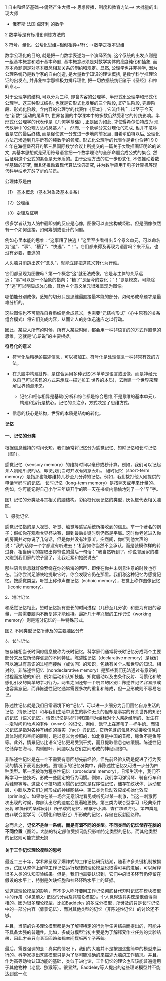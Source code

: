 1 自由和经济基础-->偶然产生大师--> 思想传播，制度和教育方法--> 大批量的出现大师

+ 俄罗斯 法国 匈牙利 的数学

2 数学等是有标准化训练方法的

3 符号，量化，公理化思维+相似相异+转化-->数学之根本思维

数学公理化的目的, 就是把一门数学表述为一个演绎系统, 这个系统的出发点则是一组基本概念和若干基本命题, 基本概念必须是对数学实体的高度纯化和抽象, 而基本命题则是对基本概念相互关系的制约和规定。显然, 公理学也并非神学, 因为公理系统乃是数学家的自由创造, 是大量数学知识的理论概括, 是数学科学推理论证的出发点, 并非象神学那样极力排斥理性, 把一切依据统统归诸于《圣经》和神的意志。

对于公理学的结构, 可以分为三种, 即含内容的公理学、半形式化公理学和形式化公理学。这三种形式结构, 也就是它形式化发展的三个阶段, 即产生阶段, 完善阶段、形式化阶段。含内容的公理学的代表作《原本》, 它流传甚广, 以至于今天在“新数” 运动的尾声中, 世界各国的中学课本中的多数仍然受着它的传统影响。半形式化公理学的代表作是《几何学基础》, 正是因为如此, 才使得希尔伯特成为 现代数学中的公理方法的奠基人” 。 然而, 一个数学分支公理化的完成, 也并不意味着是它的最后终结, 而是促使这一分支进一步地向前发展, 自希尔伯特以后, 公理化方法己渗透到几乎所有的纯数学的领域。形式化公理学的代表作是希尔伯特1 9 0 4 年在海德堡召开的第三届国际数学会议上所提交的一篇关于大致描画证明论的论文, 其基本思想就是采用符号语言把一个数学理论的全部命题变成公式的集合, 然后证明这个公式的集合是无矛盾的。由于公理方法的进一步形式化, 不仅推动着数学基础的研究, 而且还推动着现代算法论的研究, 并为数学应用于电子计算机等现代科学技术开辟了新的前景。

 公理体系是由

（1） 基本概念（基本对象及基本关系）

（2）公理组

（3）定理及证明


很多学者认为人脑中最即刻的反应是心像，图像可以直接构成经验。但是图像依然有一个如何连接，如何筹划或设计的问题。

例如心里本能的思维：“这事糟了快逃！”这里至少看得出５个意义单元，可以命名为“这”、“事”、“糟了”、“快逃”、“！”。它们都来得及再现为语言吗？来不及，也没有必要，要逃的

人头脑只消跳出这个“念头”，就能立即把这意义转化为行动。

它们都呈现为图像吗？第一个概念“这”就无法成像，它是与主体的关系远近；“事”可以是一个抽象的指向；“糟了”是至今的变化；“！”则是模态，可能除了“逃”可以明显成为心像，其他４个意义单元很难呈现为图像。

哪怕能分别成像，感知的切分只是思维最直接最本能的部分，如何形成命题才是最难分析的。

这些图像也不可能靠自身串结组合成意义，也需要“元结构形式”（心中原有的关系组合模式）将它们变成内容，从而让人的身体迅速应之以行动。

因此，某些人所有的时候，所有人某些时候，都会用一种非语言的的方式作直觉的思维，这就是“心语说”的主要根据。

**符号化的意义**

+ 符号化后精确的描述信息，可以被加工。符号化是处理信息一种非常有效的方法。

+ 在头脑中构建世界，是综合运用多种记忆(不单单是语言或图像，而是神经元以自己可以实现的方式来承载--描述加工 世界的本质)，去新建一个世界来理解世界预测未来。
   + 记忆和相似相异是基础(分析和综合都是综合思维,不是思维的基本单元)，构建和运行是核心。记忆的关注点，方式决定了思维方式。

+ 信息的核心是结构，世界的本质是结构的转化。


**记忆**

#### 一、记忆的分类

根据信息维持的时间长短，我们通常将记忆分为感觉记忆、短时记忆和长时记忆（图1）。

感觉记忆（sensory memory）的维持时间以毫秒或秒计算。例如，我们可以记起某人刚刚所说的话，即使我们当时并没有刻意去听。
短时记忆（short-term memory）是指那些能够维持几秒至几分钟的记忆。例如，我们拨打他人刚提供的电话号码时的记忆。
长时记忆（long-term memory）是按照天或年来计量的。例如，你可能记得自己小学三年级开学的第一天在书桌内偷偷地刻了一个“早”字。


图1. 记忆的分类及与其相关的脑结构。彩色框代表记忆的类型，灰色框代表相关脑区。

1、感觉记忆

感觉记忆指的是人视觉、听觉、触觉等感官系统所接收到的信息。举一个著名的例子：假如你在观看世界杯决赛，踢到最后关键时刻仍然是平局。这时你老爸进入你的房间并对你说了几句话，但是你并没有注意听。突然间，你听到他大声的说："我的话你一个字都没有听进去！"机智如你当然不会承认，而是装模作样的转过身，相当确切的提取出你爸说的最后一句话："我当然听到了，你说邻居家的猫又跑到我们家的院子里了，让我赶紧和她说说去”

那些语言信息就好像萦绕在你的脑海的回声，即使在你并未刻意注意的时候也存在。当你尝试足够快地提取它时，你会发现它仍在那里。我们称这种记忆为感觉记忆。按感觉类型，听觉上称作声像记忆（echoic memory），视觉上称作图像记忆（iconic memory）。

2、短时记忆

和感觉记忆相比，短时记忆拥有更长的时间进程（几秒至几分钟）和更为有限的容量，一般需要脑内不断复述才能维持。最近几十年兴起的工作记忆（working memory）则是短时记忆的一种特殊形式。


图2. 不同类型记忆所涉及的主要脑区分布

3、长时记忆

被存储相当长时间的信息被称为长时记忆。科学家们通常将长时记忆分成两个主要部分来反应所储存信息的不同特征。陈述性记忆（declarative memory）是我们可以通过有意识的过程而接触（或访问）的知识，包括有关个人和世界的知识。相对的，非陈述性记忆（nondeclarative memory）是那些我们无法通过有意识的过程而接触的知识，例如运动和认知技能，知觉启动以及由条件反射、习惯化和敏感化引发的简单的学习行为。两者之间还有一个明显的区别：陈述性记忆容易形成也容易忘记，而非陈述性记忆通常需要多次的重复和练成，但一旦形成则不容易忘记。

陈述性记忆就是我们日常语境下的“记忆”，可以进一步细分为我们回忆自身生活的记忆（情景记忆）和与我们生活中发生的事件无关的但却是事实的有关世界的知识的记忆（语义记忆）。情景记忆是以时间和空间为坐标对个人亲身经历的、发生在一定时间和地点的事件（event）的记忆。例如，我早上在家喝了一杯牛奶。而语义记忆是指对各种有组织的事实（fact）的记忆，它所包含的信息不受接收信息的具体时间和空间的限制，是以意义为参照的，如北京是中国的首都，鲸鱼不是鱼等等。此外，情景记忆比语义记忆更易受到干扰，而且提取信息也较缓慢。陈述性记忆储存在海马、内侧颞叶、间脑以及它们之间形成的神经网络中。

非陈述性记忆是在一个不需要有意回想先前经验，但先前经验又确是促进了行为表现的情况下表现出来的。图1显示的记忆分类中，非陈述性记忆又可进一步分为四种类型。第一类被称为程序性记忆（procedural memory）。日常生活中，我们不断学习一些技巧，形成一些固定的行为习惯。例如，我们学习弹钢琴、骑自行车和系鞋带等等。这些关于技巧或习惯的记忆就是程序性记忆，储存在纹状体、运动皮层、小脑以及它们之间形成的神经网络中。第二类为启动效应或初始化效应（priming）。如果你在某一场合无意识地看见或听见过某一刺激，当这一刺激再次出现的时候，你辨认出它的速度会显著地更快。第三类为联合型学习（经典条件反射 和操作式条件反射）所形成的记忆，储存于小脑、杏仁核和海马。第四类是由非联合型学习（习惯化和敏感化）所形成的记忆，存储在反射回路种。

总而言之，**记忆不是单一系统，而是有着不同的类型。不同类型的记忆储存在脑的不同位置**（图2）。大脑的特定部位受损可能只影响特定类型的记忆，而其他类型的记忆则可能完整无损


#### 关于工作记忆理论模型的思考

最近二三十年，学术界呈现了爆炸式的工作记忆研究热潮，随着许多关键机制被揭示，试图从整体上解释工作记忆运行规律的理论模型也取得可喜的进展，可以解释很多人类的认知实验结果。但是，我们也需要认识到，它们中的很多环节仍停留在假设的水平上，特别是欠缺细胞和神经环路水平上的证据。

受这些理论模型的影响，有不少人呼吁要用工作记忆彻底替代短时记忆在模块模型中的作用（详见前文: 记忆的分类及其理论模型）。个人觉得这其实还是很值得商榷的。因为很多理论模型，比如Baddeley 的多成分模型，所涉及的只是长时记忆中的一部分内容（情景记忆），而对其他类型的记忆（非陈述性记忆）的讨论还不够。

并且，当前的许多理论模型都是为了解释特定的行为学任务结果而提出的，可能并不具备太强的普适性。比如，多成分模型当初主要是为了解释双作业任务的实验结果，因此才会只有语音回路和视空间模板两个子系统。

最后，需要强调的是：真实的情况下，我们的大脑并不是按照这些简单的模型来运行的。科学家提出这些模型只是为了尽可能准确的来描述大脑的工作情况。并且，作为高等动物认知功能的基础，类似于进化论，工作记忆的理论也应该能普遍适用于其他物种（老鼠、猕猴等）。很显然，Baddeley等人提出的这些理论模型并不能达到这一点
